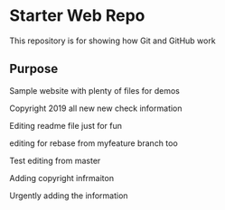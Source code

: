 # Starter Web Repo

This repository is for showing how Git and GitHub work

## Purpose

Sample website with plenty of files for demos

Copyright 2019 all new new check
information

Editing readme file just for fun

editing for rebase from myfeature branch too

Test editing from master

Adding copyright infrmaiton

Urgently adding the information